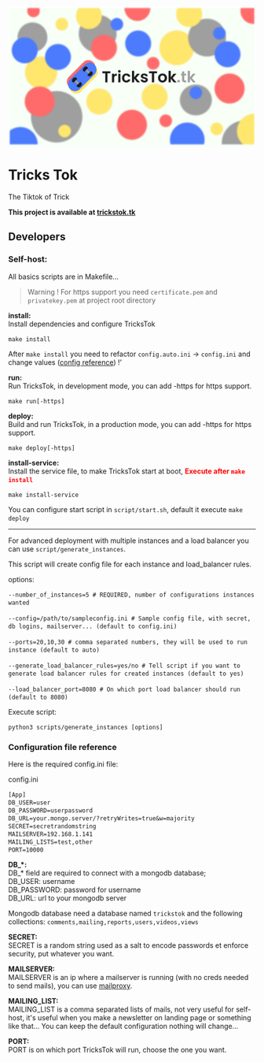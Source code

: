 <img src="static/assets/banner.png">

# Tricks Tok
The Tiktok of Trick


**This project is available at [trickstok.tk](https://trickstok.tk)**

## Developers

### Self-host:

[//]: # (In production mode we use a load balancer to support multiple users connected...<br>)

[//]: # (On one node we have 3 instances:)

[//]: # ()
[//]: # (Node 1: 192.168.1.20<br>)

[//]: # (    - Instance 1: 192.168.1.20:10000<br>)

[//]: # (    - Instance 2: 192.168.1.20:11000<br>)

[//]: # (    - Instance 3: 192.168.1.20:12000)

[//]: # ()
[//]: # (Node 2: 192.168.1.30<br>)

[//]: # (    - Instance 1: 192.168.1.30:10000<br>)

[//]: # (    - Instance 2: 192.168.1.30:11000<br>)

[//]: # (    - Instance 3: 192.168.1.30:12000)

All basics scripts are in Makefile...

> Warning ! For https support you need `certificate.pem` and `privatekey.pem` at project root directory

**install:**<br>
Install dependencies and configure TricksTok
```shell
make install
```

After `make install` you need to refactor `config.auto.ini` -> `config.ini` and change values ([config reference](#configuration-file-reference)) !'

**run:**<br>
Run TricksTok, in development mode, you can add -https for https support.
```shell
make run[-https]
```

**deploy:**<br>
Build and run TricksTok, in a production mode, you can add -https for https support.
```shell
make deploy[-https]
```

**install-service:**<br>
Install the service file, to make TricksTok start at boot, <b style="color: red">Execute after `make install`</b>
```shell
make install-service
```

You can configure start script in `script/start.sh`, default it execute `make deploy`

---

For advanced deployment with multiple instances and a load balancer you can use `script/generate_instances`.

This script will create config file for each instance and load_balancer rules.

options:
```
--number_of_instances=5 # REQUIRED, number of configurations instances wanted

--config=/path/to/sampleconfig.ini # Sample config file, with secret, db logins, mailserver... (default to config.ini)

--ports=20,10,30 # comma separated numbers, they will be used to run instance (default to auto)

--generate_load_balancer_rules=yes/no # Tell script if you want to generate load balancer rules for created instances (default to yes)

--load_balancer_port=8080 # On which port load balancer should run (default to 8080)

```
Execute script:
```shell
python3 scripts/generate_instances [options]
```

### Configuration file reference

Here is the required config.ini file:

config.ini
```dotenv
[App]
DB_USER=user
DB_PASSWORD=userpassword
DB_URL=your.mongo.server/?retryWrites=true&w=majority
SECRET=secretrandomstring
MAILSERVER=192.168.1.141
MAILING_LISTS=test,other
PORT=10000
```

**DB_*:**<br>
DB_* field are required to connect with a mongodb database;<br>
DB_USER: username<br>
DB_PASSWORD: password for username<br>
DB_URL: url to your mongodb server

Mongodb database need a database named `trickstok` and the following collections:
`comments,mailing,reports,users,videos,views`

**SECRET:**<br>
SECRET is a random string used as a salt to encode passwords et enforce security, put whatever you want.

**MAILSERVER:**<br>
MAILSERVER is an ip where a mailserver is running (with no creds needed to send mails), you can use [mailproxy](https://github.com/kz26/mailproxy).

**MAILING_LIST:**<br>
MAILING_LIST is a comma separated lists of mails, not very useful for self-host, it's useful when you make a newsletter on landing page or something like that... You can keep the default configuration nothing will change...

**PORT:**<br>
PORT is on which port TricksTok will run, choose the one you want.
